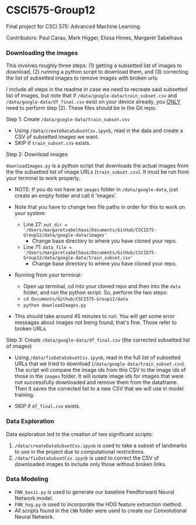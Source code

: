 # CSCI575-Group12
Final project for CSCI 575: Advanced Machine Learning. 

Contributors: Paul Carau, Mark Higger, Elissa Himes, Margaret Sabelhaus



### Downloading the images

This involves roughly three steps: (1) getting a subsetted list of images to download, (2) running a python script to download them, and (3) correcting the list of subsetted images to remove images with broken urls.

I include all steps in the readme in case we need to recreate said subsetted list of images, but note that if  `/data/google-data/train_subset.csv` and `/data/google-data/df_final.csv` exist on your device already, you <u>ONLY</u> need to perform step (2). These files should be in the Git repo.



Step 1:  Create `/data/google-data/train_subset.csv`

- Using `/data/createDataSubsetCsv.ipynb`, read in the data and create a CSV of subsetted images we want.
- SKIP if `train_subset.csv` exists.



Step 2: Download images

`downloadImages.py` is a python script that downloads the actual images from the the subsetted list of image URLs (`train_subset.csv`). It must be run from your terminal to work properly. 

- NOTE: If you do not have an `images` folder in `/data/google-data`, just create an empty folder and call it 'images'.

- Note that you have to change two file paths in order for this to work on your system: 
  - Line 27: `out_dir = '/Users/margaretsabelhaus/Documents/GitHub/CSCI575-Group12/data/google-data/images'` 
    - Change base directory to where you have cloned your repo.
  - Line 71: `data_file = '/Users/margaretsabelhaus/Documents/GitHub/CSCI575-Group12/data/google-data/train_subset.csv'`
    - Change base directory to where you have cloned your repo.
- Running from your terminal:
  - Open up terminal, cd into your cloned repo and then into the `data` folder, and run the python script. So, perform the two steps:
  - `cd Documents/Github/CSCI575-Group12/data`
  - `python downloadImages.py`
- This should take around 45 minutes to run. You will get some error messages about images not being found; that's fine. Those refer to broken URLs.



Step 3: Create `/data/google-data/df_final.csv` (the corrected subsetted list of images)

- Using `/data/fixDataSubsetCsv.ipynb`, read in the full list of subsetted URLs that we tried to download (`/data/google-data/train_subset.csv`). The script will compare the image ids from this CSV to the image ids of those in the `images` folder. It will isolate image ids for images that were not successfully downloaded and remove them from the dataframe. Then it saves the corrected list to a new CSV that we will use in model training.

- SKIP if `df_final.csv` exists.

  

### Data Exploration

Data exploration led to the creation of two significant scripts:

1. `/data/createDataSubsetCsv.ipynb` is used to take a subset of landmarks to use in the project due to computational restrictions.
2. `/data/fixDataSubsetCsv.ipynb` is used to correct the CSV of downloaded images to include only those without broken links.



### Data Modeling

- `FNN_basic.py` is used to generate our baseline Feedforward Neural Network model.
- `FNN_hog.py` is used to incorporate the HOG feature extraction method.
- All scripts found in the `CNN` folder were used to create our Convolutional Neural Network.
